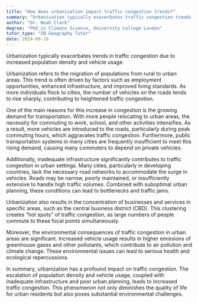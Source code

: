 ```yaml
---
title: "How does urbanisation impact traffic congestion trends?"
summary: "Urbanisation typically exacerbates traffic congestion trends due to increased population density and vehicle usage."
author: "Dr. Noah Clark"
degree: "PhD in Climate Science, University College London"
tutor_type: "IB Geography Tutor"
date: 2024-09-10
---
```


Urbanization typically exacerbates trends in traffic congestion due to increased population density and vehicle usage.

Urbanization refers to the migration of populations from rural to urban areas. This trend is often driven by factors such as employment opportunities, enhanced infrastructure, and improved living standards. As more individuals flock to cities, the number of vehicles on the roads tends to rise sharply, contributing to heightened traffic congestion.

One of the main reasons for this increase in congestion is the growing demand for transportation. With more people relocating to urban areas, the necessity for commuting to work, school, and other activities intensifies. As a result, more vehicles are introduced to the roads, particularly during peak commuting hours, which aggravates traffic congestion. Furthermore, public transportation systems in many cities are frequently insufficient to meet this rising demand, causing many commuters to depend on private vehicles.

Additionally, inadequate infrastructure significantly contributes to traffic congestion in urban settings. Many cities, particularly in developing countries, lack the necessary road networks to accommodate the surge in vehicles. Roads may be narrow, poorly maintained, or insufficiently extensive to handle high traffic volumes. Combined with suboptimal urban planning, these conditions can lead to bottlenecks and traffic jams.

Urbanization also results in the concentration of businesses and services in specific areas, such as the central business district (CBD). This clustering creates "hot spots" of traffic congestion, as large numbers of people commute to these focal points simultaneously.

Moreover, the environmental consequences of traffic congestion in urban areas are significant. Increased vehicle usage results in higher emissions of greenhouse gases and other pollutants, which contribute to air pollution and climate change. These environmental issues can lead to serious health and ecological repercussions.

In summary, urbanization has a profound impact on traffic congestion. The escalation of population density and vehicle usage, coupled with inadequate infrastructure and poor urban planning, leads to increased traffic congestion. This phenomenon not only diminishes the quality of life for urban residents but also poses substantial environmental challenges.
    